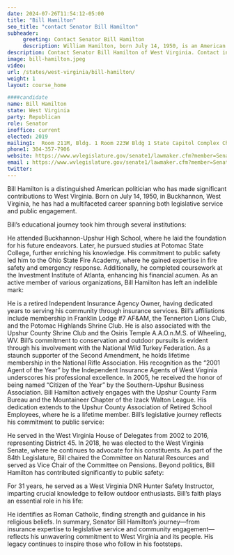 ```yaml
---
date: 2024-07-26T11:54:12-05:00
title: "Bill Hamilton"
seo_title: "contact Senator Bill Hamilton"
subheader:
     greeting: Contact Senator Bill Hamilton
     description: William Hamilton, born July 14, 1950, is an American politician affiliated with the Republican Party. He serves as a member of the West Virginia State Senate, representing District 11, and has been in office since December 1, 2018.
description: Contact Senator Bill Hamilton of West Virginia. Contact information for Bill Hamilton includes email address, phone number, and mailing address.
image: bill-hamilton.jpeg
video:
url: /states/west-virginia/bill-hamilton/
weight: 1
layout: course_home

####candidate
name: Bill Hamilton
state: West Virginia
party: Republican
role: Senator
inoffice: current
elected: 2019
mailing1:  Room 211M, Bldg. 1 Room 223W Bldg 1 State Capitol Complex Charleston, WV 25305
phone1: 304-357-7906
website: https://www.wvlegislature.gov/senate1/lawmaker.cfm?member=Senator%20Hamilton/
email : https://www.wvlegislature.gov/senate1/lawmaker.cfm?member=Senator%20Hamilton/
twitter:
---
```

Bill Hamilton is a distinguished American politician who has made significant contributions to West Virginia. Born on July 14, 1950, in Buckhannon, West Virginia, he has had a multifaceted career spanning both legislative service and public engagement.

Bill’s educational journey took him through several institutions:

He attended Buckhannon-Upshur High School, where he laid the foundation for his future endeavors.
Later, he pursued studies at Potomac State College, further enriching his knowledge.
His commitment to public safety led him to the Ohio State Fire Academy, where he gained expertise in fire safety and emergency response.
Additionally, he completed coursework at the Investment Institute of Atlanta, enhancing his financial acumen.
As an active member of various organizations, Bill Hamilton has left an indelible mark:

He is a retired Independent Insurance Agency Owner, having dedicated years to serving his community through insurance services.
Bill’s affiliations include membership in Franklin Lodge #7 AF&AM, the Tennerton Lions Club, and the Potomac Highlands Shrine Club.
He is also associated with the Upshur County Shrine Club and the Osiris Temple A.A.O.n.M.S. of Wheeling, WV.
Bill’s commitment to conservation and outdoor pursuits is evident through his involvement with the National Wild Turkey Federation.
As a staunch supporter of the Second Amendment, he holds lifetime membership in the National Rifle Association.
His recognition as the “2001 Agent of the Year” by the Independent Insurance Agents of West Virginia underscores his professional excellence.
In 2005, he received the honor of being named “Citizen of the Year” by the Southern-Upshur Business Association.
Bill Hamilton actively engages with the Upshur County Farm Bureau and the Mountaineer Chapter of the Izack Walton League.
His dedication extends to the Upshur County Association of Retired School Employees, where he is a lifetime member.
Bill’s legislative journey reflects his commitment to public service:

He served in the West Virginia House of Delegates from 2002 to 2016, representing District 45.
In 2018, he was elected to the West Virginia Senate, where he continues to advocate for his constituents.
As part of the 84th Legislature, Bill chaired the Committee on Natural Resources and served as Vice Chair of the Committee on Pensions.
Beyond politics, Bill Hamilton has contributed significantly to public safety:

For 31 years, he served as a West Virginia DNR Hunter Safety Instructor, imparting crucial knowledge to fellow outdoor enthusiasts.
Bill’s faith plays an essential role in his life:

He identifies as Roman Catholic, finding strength and guidance in his religious beliefs.
In summary, Senator Bill Hamilton’s journey—from insurance expertise to legislative service and community engagement—reflects his unwavering commitment to West Virginia and its people. His legacy continues to inspire those who follow in his footsteps.
